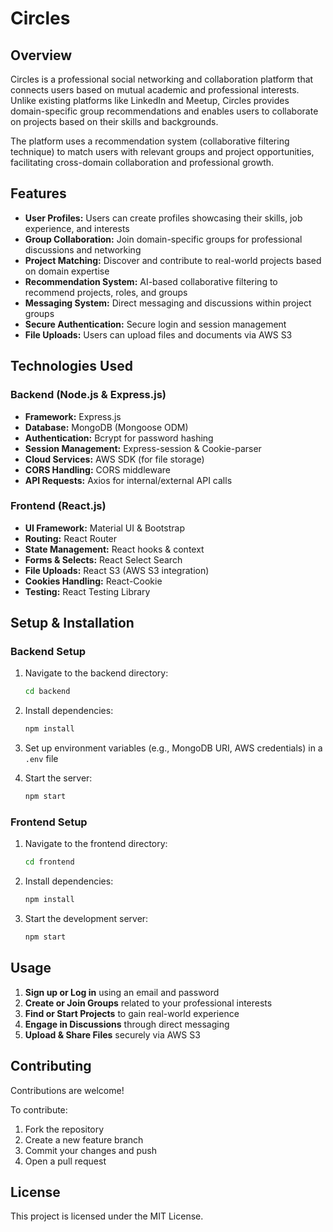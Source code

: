 # Circles

## Overview

Circles is a professional social networking and collaboration platform that connects users based on mutual academic and professional interests. Unlike existing platforms like LinkedIn and Meetup, Circles provides domain-specific group recommendations and enables users to collaborate on projects based on their skills and backgrounds.

The platform uses a recommendation system (collaborative filtering technique) to match users with relevant groups and project opportunities, facilitating cross-domain collaboration and professional growth.

## Features

- **User Profiles:** Users can create profiles showcasing their skills, job experience, and interests
- **Group Collaboration:** Join domain-specific groups for professional discussions and networking
- **Project Matching:** Discover and contribute to real-world projects based on domain expertise
- **Recommendation System:** AI-based collaborative filtering to recommend projects, roles, and groups
- **Messaging System:** Direct messaging and discussions within project groups
- **Secure Authentication:** Secure login and session management
- **File Uploads:** Users can upload files and documents via AWS S3

## Technologies Used

### **Backend** (Node.js & Express.js)

- **Framework:** Express.js
- **Database:** MongoDB (Mongoose ODM)
- **Authentication:** Bcrypt for password hashing
- **Session Management:** Express-session & Cookie-parser
- **Cloud Services:** AWS SDK (for file storage)
- **CORS Handling:** CORS middleware
- **API Requests:** Axios for internal/external API calls

### **Frontend** (React.js)

- **UI Framework:** Material UI & Bootstrap
- **Routing:** React Router
- **State Management:** React hooks & context
- **Forms & Selects:** React Select Search
- **File Uploads:** React S3 (AWS S3 integration)
- **Cookies Handling:** React-Cookie
- **Testing:** React Testing Library

## Setup & Installation

### **Backend Setup**

1. Navigate to the backend directory:
   ```bash
   cd backend
   ```

2. Install dependencies:
   ```bash
   npm install
   ```

3. Set up environment variables (e.g., MongoDB URI, AWS credentials) in a `.env` file

4. Start the server:
   ```bash
   npm start
   ```

### **Frontend Setup**

1. Navigate to the frontend directory:
   ```bash
   cd frontend
   ```

2. Install dependencies:
   ```bash
   npm install
   ```

3. Start the development server:
   ```bash
   npm start
   ```

## Usage

1. **Sign up or Log in** using an email and password
2. **Create or Join Groups** related to your professional interests
3. **Find or Start Projects** to gain real-world experience
4. **Engage in Discussions** through direct messaging
5. **Upload & Share Files** securely via AWS S3

## Contributing

Contributions are welcome! 

To contribute:

1. Fork the repository
2. Create a new feature branch
3. Commit your changes and push
4. Open a pull request

## License

This project is licensed under the MIT License.
